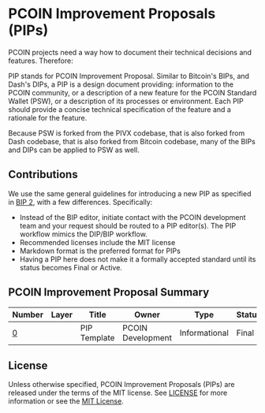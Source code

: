 # PCOIN Improvement Proposals (PIPs)

PCOIN projects need a way how to document their technical decisions and features. Therefore:

PIP stands for PCOIN Improvement Proposal. Similar to Bitcoin's BIPs, and Dash's DIPs, a PIP is a design document providing: information to the PCOIN community, or a description of a new feature for the PCOIN Standard Wallet (PSW), or a description of its processes or environment. Each PIP should provide a concise technical specification of the feature and a rationale for the feature.

Because PSW is forked from the PIVX codebase, that is also forked from Dash codebase, that is also forked from Bitcoin codebase, many of the BIPs and DIPs can be applied to PSW as well. 

## Contributions

We use the same general guidelines for introducing a new PIP as specified in [BIP 2](https://github.com/bitcoin/bips/blob/master/bip-0002.mediawiki), with a few differences. Specifically:

* Instead of the BIP editor, initiate contact with the PCOIN development team and your request should be routed to a PIP editor(s). The PIP workflow mimics the DIP/BIP workflow.
* Recommended licenses include the MIT license
* Markdown format is the preferred format for PIPs
* Having a PIP here does not make it a formally accepted standard until its status becomes Final or Active.

## PCOIN Improvement Proposal Summary

Number | Layer | Title | Owner | Type | Status
--- | --- | --- | --- | --- | ---
[0](PIP0000.md) |  | PIP Template | PCOIN Development | Informational | Final

## License

Unless otherwise specified, PCOIN Improvement Proposals (PIPs) are released under the terms of the MIT license. See [LICENSE](LICENSE) for more information or see the [MIT License](https://opensource.org/licenses/MIT).

